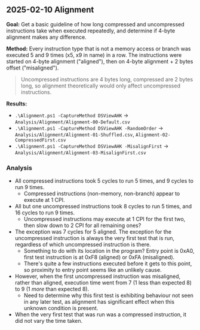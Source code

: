 ## 2025-02-10 Alignment
**Goal:** Get a basic guideline of how long compressed and uncompressed instructions take when executed repeatedly, and determine if 4-byte alignment makes any difference.

**Method:** Every instruction type that is not a memory access or branch was executed 5 and 9 times (x5, x9 in name) in a row. The instructions were started on 4-byte alignment ("aligned"), then on 4-byte alignment + 2 bytes offset ("misaligned").  
> Uncompressed instructions are 4 bytes long, compressed are 2 bytes long, so alignment theoretically would only affect uncompressed instructions.

**Results:**
- `.\Alignment.ps1 -CaptureMethod DSViewAHK` -> `Analysis/Alignment/Alignment-00-Default.csv`
- `.\Alignment.ps1 -CaptureMethod DSViewAHK -RandomOrder` -> `Analysis/Alignment/Alignment-01-Shuffled.csv`, `Alignment-02-CompressedFirst.csv`
- `.\Alignment.ps1 -CaptureMethod DSViewAHK -MisalignFirst` -> `Analysis/Alignment/Alignment-03-MisalignFirst.csv`

### Analysis
- All compressed instructions took 5 cycles to run 5 times, and 9 cycles to run 9 times.
  - Compressed instructions (non-memory, non-branch) appear to execute at 1 CPI.
- All but one uncompressed instructions took 8 cycles to run 5 times, and 16 cycles to run 9 times.
  - Uncompressed instructions may execute at 1 CPI for the first two, then slow down to 2 CPI for all remaining ones?
- The exception was 7 cycles for 5 aligned. The exception for the uncompressed instruction is always the very first test that is run, regardless of which uncompressed instruction is there.
  - Something to do with its location in the program? Entry point is 0xA0, first test instruction is at 0xF8 (aligned) or 0xFA (misaligned).
  - There's quite a few instructions executed before it gets to this point, so proximity to entry point seems like an unlikely cause.
- However, when the first uncompressed instruction was misaligned, rather than aligned, execution time went from 7 (1 less than expected 8) to 9 (1 _more_ than expected 8).
  - Need to determine why this first test is exhibiting behaviour not seen in any later test, as alignment has significant effect when this unknown condition is present.
- When the very first test that was run was a compressed instruction, it did not vary the time taken.
